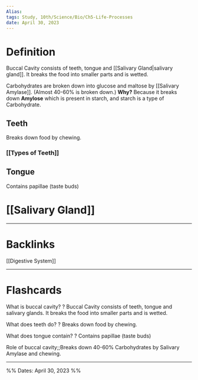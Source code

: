 ```yaml
---
Alias:
tags: Study, 10th/Science/Bio/Ch5-Life-Processes
date: April 30, 2023
---
```

# Definition
Buccal Cavity consists of teeth, tongue and [[Salivary Gland|salivary gland]].
It breaks the food into smaller parts and is wetted.

Carbohydrates are broken down into glucose and maltose by [[Salivary Amylase]]. (Almost 40-60% is broken down.)
**Why?**
Because it breaks down **Amylose** which is present in starch, and starch is a type of Carbohydrate.

## Teeth
Breaks down food by chewing.
### [[Types of Teeth]]
## Tongue
Contains papillae (taste buds)
# [[Salivary Gland]]

---
# Backlinks

[[Digestive System]]

---
# Flashcards

What is buccal cavity?
?
Buccal Cavity consists of teeth, tongue and salivary glands.
It breaks the food into smaller parts and is wetted.
<!--SR:!2024-05-21,184,198-->

What does teeth do?
?
Breaks down food by chewing.
<!--SR:!2024-05-02,239,278-->

What does tongue contain?
?
Contains papillae (taste buds)
<!--SR:!2025-01-10,418,280-->

Role of buccal cavity;;Breaks down 40-60% Carbohydrates by Salivary Amylase and chewing.
<!--SR:!2024-07-06,173,200-->


---

%%
Dates: April 30, 2023
%%